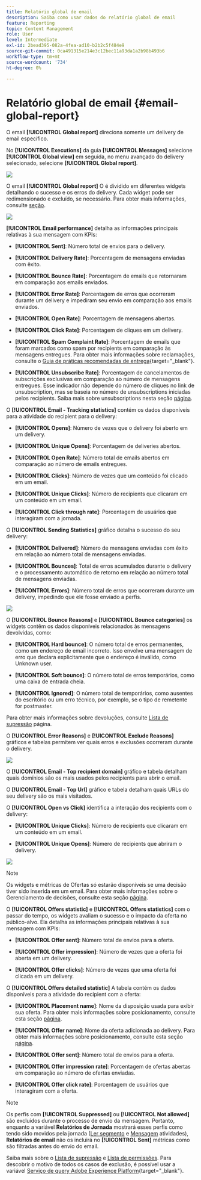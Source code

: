 ```yaml
---
title: Relatório global de email
description: Saiba como usar dados do relatório global de email
feature: Reporting
topic: Content Management
role: User
level: Intermediate
exl-id: 2bead395-082a-4fea-ad10-b2b2c5f484e9
source-git-commit: 0ca491315e214e3c12bec11a93da1a2b98b493b6
workflow-type: tm+mt
source-wordcount: '734'
ht-degree: 0%

---
```


# Relatório global de email {#email-global-report}

O email **[!UICONTROL Global report]** direciona somente um delivery de email específico.

No **[!UICONTROL Executions]** da guia **[!UICONTROL Messages]** selecione **[!UICONTROL Global view]** em seguida, no menu avançado do delivery selecionado, selecione **[!UICONTROL Global report]**.

![](assets/global_report_3.png)

O email **[!UICONTROL Global report]** O é dividido em diferentes widgets detalhando o sucesso e os erros do delivery. Cada widget pode ser redimensionado e excluído, se necessário. Para obter mais informações, consulte [seção](global-report.md#modify-dashboard).

![](assets/global_report_4.png)

**[!UICONTROL Email performance]** detalha as informações principais relativas à sua mensagem com KPIs:

* **[!UICONTROL Sent]**: Número total de envios para o delivery.

* **[!UICONTROL Delivery Rate]**: Porcentagem de mensagens enviadas com êxito.

* **[!UICONTROL Bounce Rate]**: Porcentagem de emails que retornaram em comparação aos emails enviados.

* **[!UICONTROL Error Rate]**: Porcentagem de erros que ocorreram durante um delivery e impediram seu envio em comparação aos emails enviados.

* **[!UICONTROL Open Rate]**: Porcentagem de mensagens abertas.

* **[!UICONTROL Click Rate]**: Porcentagem de cliques em um delivery.

* **[!UICONTROL Spam Complaint Rate]**: Porcentagem de emails que foram marcados como spam por recipients em comparação às mensagens entregues. Para obter mais informações sobre reclamações, consulte o [Guia de práticas recomendadas de entrega](https://experienceleague.adobe.com/docs/deliverability-learn/deliverability-best-practice-guide/metrics-for-deliverability/complaints.html#metrics-for-deliverability){target=&quot;_blank&quot;}.

* **[!UICONTROL Unsubscribe Rate]**: Porcentagem de cancelamentos de subscrições exclusivas em comparação ao número de mensagens entregues. Esse indicador não depende do número de cliques no link de unsubscription, mas se baseia no número de unsubscriptions iniciadas pelos recipients. Saiba mais sobre unsubscriptions nesta seção [página](../messages/consent.md).

O **[!UICONTROL Email - Tracking statistics]** contém os dados disponíveis para a atividade do recipient para o delivery:

* **[!UICONTROL Opens]**: Número de vezes que o delivery foi aberto em um delivery.

* **[!UICONTROL Unique Opens]**: Porcentagem de deliveries abertos.

* **[!UICONTROL Open Rate]**: Número total de emails abertos em comparação ao número de emails entregues.

* **[!UICONTROL Clicks]**: Número de vezes que um conteúdo foi clicado em um email.

* **[!UICONTROL Unique Clicks]**: Número de recipients que clicaram em um conteúdo em um email.

* **[!UICONTROL Click through rate]**: Porcentagem de usuários que interagiram com a jornada.

O **[!UICONTROL Sending Statistics]** gráfico detalha o sucesso do seu delivery:

* **[!UICONTROL Delivered]**: Número de mensagens enviadas com êxito em relação ao número total de mensagens enviadas.

* **[!UICONTROL Bounces]**: Total de erros acumulados durante o delivery e o processamento automático de retorno em relação ao número total de mensagens enviadas.

* **[!UICONTROL Errors]**: Número total de erros que ocorreram durante um delivery, impedindo que ele fosse enviado a perfis.

![](assets/global_report_5.png)

O **[!UICONTROL Bounce Reasons]** e **[!UICONTROL Bounce categories]** os widgets contêm os dados disponíveis relacionados às mensagens devolvidas, como:

* **[!UICONTROL Hard bounce]**: O número total de erros permanentes, como um endereço de email incorreto. Isso envolve uma mensagem de erro que declara explicitamente que o endereço é inválido, como Unknown user.

* **[!UICONTROL Soft bounce]**: O número total de erros temporários, como uma caixa de entrada cheia.

* **[!UICONTROL Ignored]**: O número total de temporários, como ausentes do escritório ou um erro técnico, por exemplo, se o tipo de remetente for postmaster.

Para obter mais informações sobre devoluções, consulte [Lista de supressão](../reports/suppression-list.md) página.

O **[!UICONTROL Error Reasons]** e **[!UICONTROL Exclude Reasons]** gráficos e tabelas permitem ver quais erros e exclusões ocorreram durante o delivery.

![](assets/global_report_6.png)

O **[!UICONTROL Email - Top recipient domain]** gráfico e tabela detalham quais domínios são os mais usados pelos recipients para abrir o email.

O **[!UICONTROL Email - Top Url]** gráfico e tabela detalham quais URLs do seu delivery são os mais visitados.

O **[!UICONTROL Open vs Click]** identifica a interação dos recipients com o delivery:

* **[!UICONTROL Unique Clicks]**: Número de recipients que clicaram em um conteúdo em um email.

* **[!UICONTROL Unique Opens]**: Número de recipients que abriram o delivery.

![](assets/global_report_20.png)

>[!NOTE]
>
>Os widgets e métricas de Ofertas só estarão disponíveis se uma decisão tiver sido inserida em um email. Para obter mais informações sobre o Gerenciamento de decisões, consulte esta seção [página](../offers/get-started/starting-offer-decisioning.md).

O **[!UICONTROL Offers statistic]** e **[!UICONTROL Offers statistics]** com o passar do tempo, os widgets avaliam o sucesso e o impacto da oferta no público-alvo. Ela detalha as informações principais relativas à sua mensagem com KPIs:

* **[!UICONTROL Offer sent]**: Número total de envios para a oferta.

* **[!UICONTROL Offer impression]**: Número de vezes que a oferta foi aberta em um delivery.

* **[!UICONTROL Offer clicks]**: Número de vezes que uma oferta foi clicada em um delivery.

O **[!UICONTROL Offers detailed statistic]** A tabela contém os dados disponíveis para a atividade do recipient com a oferta:

* **[!UICONTROL Placement name]**: Nome da disposição usada para exibir sua oferta. Para obter mais informações sobre posicionamento, consulte esta seção [página](../offers/offer-library/creating-placements.md).

* **[!UICONTROL Offer name]**: Nome da oferta adicionada ao delivery. Para obter mais informações sobre posicionamento, consulte esta seção [página](../offers/offer-library/creating-personalized-offers.md).

* **[!UICONTROL Offer sent]**: Número total de envios para a oferta.

* **[!UICONTROL Offer impression rate]**: Porcentagem de ofertas abertas em comparação ao número de ofertas enviadas.

* **[!UICONTROL Offer click rate]**: Porcentagem de usuários que interagiram com a oferta.

>[!NOTE]
>
>Os perfis com **[!UICONTROL Suppressed]** ou **[!UICONTROL Not allowed]** são excluídos durante o processo de envio da mensagem. Portanto, enquanto a variável **Relatórios de Jornada** mostrará esses perfis como tendo sido movidos pela jornada ([Ler segmento](../building-journeys/read-segment.md) e [Mensagem](../building-journeys/journeys-message.md) atividades), **Relatórios de email** não os incluirá no **[!UICONTROL Sent]** métricas como são filtradas antes do envio do email.
>
>Saiba mais sobre o [Lista de supressão](suppression-list.md) e [Lista de permissões](../configuration/allow-list.md). Para descobrir o motivo de todos os casos de exclusão, é possível usar a variável [Serviço de query Adobe Experience Platform](https://experienceleague.adobe.com/docs/experience-platform/query/api/getting-started.html){target=&quot;_blank&quot;}.
